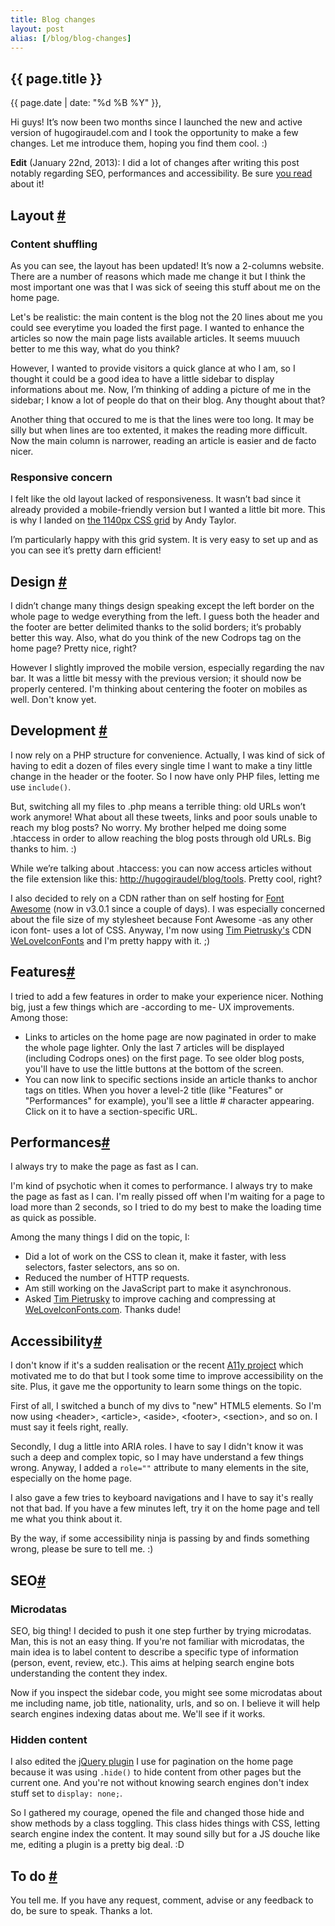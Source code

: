 ```yaml
---
title: Blog changes
layout: post
alias: [/blog/blog-changes]
---
```

<section>
<h1>{{ page.title }}</h1>
<p class="date">{{ page.date | date: "%d %B %Y" }}, <a href="#disqus_thread" class='comment-count'></a></p>

<p>Hi guys! It’s now been two months since I launched the new and active version of hugogiraudel.com and I took the opportunity to make a few changes. Let me introduce them, hoping you find them cool. :)</p>

<p><strong>Edit</strong> (January 22nd, 2013): I did a lot of changes after writing this post notably regarding SEO, performances and accessibility. Be sure <a href="#features">you read</a> about it!</p>
</section>

<section id="layout">
<h2>Layout <a href="#layout" class="section-anchor">#</a></h2>

<h3>Content shuffling</h3>

<p>As you can see, the layout has been updated! It’s now a 2-columns website. There are a number of reasons which made me change it but I think the most important one was that I was sick of seeing this stuff about me on the home page.</p>

<p>Let's be realistic: the main content is the blog not the 20 lines about me you could see everytime you loaded the first page. I wanted to enhance the articles so now the main page lists available articles. It seems muuuch better to me this way, what do you think?</p>

<p>However, I wanted to provide visitors a quick glance at who I am, so I thought it could be a good idea to have a little sidebar to display informations about me. Now, I’m thinking of adding a picture of me in the sidebar; I know a lot of people do that on their blog. Any thought about that?</p>

<p>Another thing that occured to me is that the lines were too long. It may be silly but when lines are too extented, it makes the reading more difficult. Now the main column is narrower, reading an article is easier and de facto nicer. </p>

<h3>Responsive concern</h3>

<p>I felt like the old layout lacked of responsiveness. It wasn’t bad since it already provided a mobile-friendly version but I wanted a little bit more. This is why I landed on <a href="http://cssgrid.net/">the 1140px CSS grid</a> by Andy Taylor.</p>

<p>I’m particularly happy with this grid system. It is very easy to set up and as you can see it’s pretty darn efficient!</p>
</section>

<section id="design">
<h2>Design <a href="#design" class="section-anchor">#</a></h2>

<p>I didn’t change many things design speaking except the left border on the whole page to wedge everything from the left. I guess both the header and the footer are better delimited thanks to the solid borders; it’s probably better this way. Also, what do you think of the new Codrops tag on the home page? Pretty nice, right?</p>

<p>However I slightly improved the mobile version, especially regarding the nav bar. It was a little bit messy with the previous version; it should now be properly centered. I'm thinking about centering the footer on mobiles as well. Don't know yet.</p>
</section>

<section id="development">
<h2>Development <a href="#development" class="section-anchor">#</a></h2>

<p>I now rely on a PHP structure for convenience. Actually, I was kind of sick of having to edit a dozen of files every single time I want to make a tiny little change in the header or the footer. So I now have only PHP files, letting me use <code>include()</code>.</p>

<p>But, switching all my files to .php means a terrible thing: old URLs won’t work anymore! What about all these tweets, links and poor souls unable to reach my blog posts? No worry. My brother helped me doing some .htaccess in order to allow reaching the blog posts through old URLs. Big thanks to him. :)</p>

<p>While we’re talking about .htaccess: you can now access articles without the file extension like this: <a href="tools">http://hugogiraudel/blog/tools</a>. Pretty cool, right?</p>

<p>I also decided to rely on a CDN rather than on self hosting for <a href="http://fortawesome.github.com/Font-Awesome/">Font Awesome</a> (now in v3.0.1 since a couple of days). I was especially concerned about the file size of my stylesheet because Font Awesome -as any other icon font- uses a lot of CSS. Anyway, I'm now using <a href="http://timpietrusky.com">Tim Pietrusky's</a> CDN <a href="http://weloveiconfonts.com">WeLoveIconFonts</a> and I'm pretty happy with it. ;)</p>
</section>

<section id="features">
<h2>Features<a href="#features" class="section-anchor">#</a></h2>

<p>I tried to add a few features in order to make your experience nicer. Nothing big, just a few things which are -according to me- UX improvements. Among those:</p>
<ul>
<li>Links to articles on the home page are now paginated in order to make the whole page lighter. Only the last 7 articles will be displayed (including Codrops ones) on the first page. To see older blog posts, you'll have to use the little buttons at the bottom of the screen.</li>
<li>You can now link to specific sections inside an article thanks to anchor tags on titles. When you hover a level-2 title (like "Features" or "Performances" for example), you'll see a little # character appearing. Click on it to have a section-specific URL.</li>
</ul>
</section>

<section id="performances">
<h2>Performances<a href="#Performances" class="section-anchor">#</a></h2>

<p class="pull-right">I always try to make the page as fast as I can.</p>
<p>I'm kind of psychotic when it comes to performance. I always try to make the page as fast as I can. I'm really pissed off when I'm waiting for a page to load more than 2 seconds, so I tried to do my best to make the loading time as quick as possible.</p>

<p>Among the many things I did on the topic, I:</p>
<ul>
<li>Did a lot of work on the CSS to clean it, make it faster, with less selectors, faster selectors, ans so on.</li>
<li>Reduced the number of HTTP requests.</li>
<li>Am still working on the JavaScript part to make it asynchronous.</li>
<li>Asked <a href="http://twitter.com/timpietrusky">Tim Pietrusky</a> to improve caching and compressing at <a href="http://weloveiconfonts.com">WeLoveIconFonts.com</a>. Thanks dude!</li>
</ul>

</section>

<section id="accessibility">
<h2>Accessibility<a href="#accessibility" class="section-anchor">#</a></h2>

<p>I don't know if it's a sudden realisation or the recent <a href="http://a11yproject.com/">A11y project</a> which motivated me to do that but I took some time to improve accessibility on the site. Plus, it gave me the opportunity to learn some things on the topic.</p>

<p>First of all, I switched a bunch of my divs to "new" HTML5 elements. So I'm now using &lt;header&gt;, &lt;article&gt;, &lt;aside&gt;, &lt;footer&gt;, &lt;section&gt;, and so on. I must say it feels right, really.</p>

<p>Secondly, I dug a little into ARIA roles. I have to say I didn't know it was such a deep and complex topic, so I may have understand a few things wrong. Anyway, I added a <code>role=""</code> attribute to many elements in the site, especially on the home page.</p>

<p>I also gave a few tries to keyboard navigations and I have to say it's really not that bad. If you have a few minutes left, try it on the home page and tell me what you think about it. </p>

<p>By the way, if some accessibility ninja is passing by and finds something wrong, please be sure to tell me. :)</p>
</section>

<section id="seo">
<h2>SEO<a href="#seo" class="section-anchor">#</a></h2>

<h3>Microdatas</h3>

<p>SEO, big thing! I decided to push it one step further by trying microdatas. Man, this is not an easy thing. If you're not familiar with microdatas, the main idea is to label content to describe a specific type of information (person, event, review, etc.). This aims at helping search engine bots understanding  the content they index.</p>

<p>Now if you inspect the sidebar code, you might see some microdatas about me including name, job title, nationality, urls, and so on. I believe it will help search engines indexing datas about me. We'll see if it works.</p>

<h3>Hidden content</h3>

<p>I also edited the <a href="https://github.com/wesnolte/Pajinate">jQuery plugin</a> I use for pagination on the home page because it was using <code>.hide()</code> to hide content from other pages but the current one. And you're not without knowing search engines don't index stuff set to <code>display: none;</code>.</p>

<p>So I gathered my courage, opened the file and changed those hide and show methods by a class toggling. This class hides things with CSS, letting search engine index the content. It may sound silly but for a JS douche like me, editing a plugin is a pretty big deal. :D</p> 
</section>

<section id="to-do">
<h2>To do <a href="#to-do" class="section-anchor">#</a></h2>

<p>You tell me. If you have any request, comment, advise or any feedback to do, be sure to speak. Thanks a lot.</p>
</section>

<script>var disqus_url = "http://hugogiraudel.com/blog/blog-changes";</script>
<div id="disqus_thread"></div>
